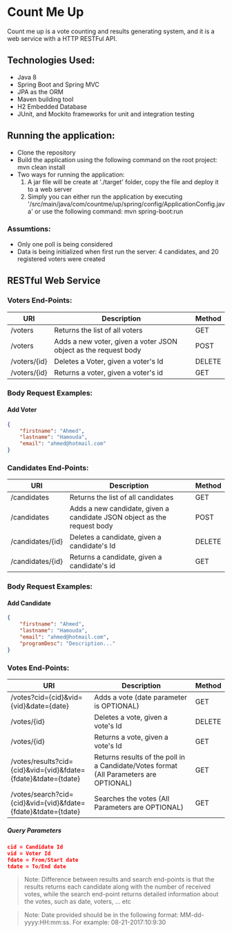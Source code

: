 # Count Me Up
Count me up is a vote counting and results generating system, and it is a web service with a HTTP RESTFul API.

## Technologies Used:
- Java 8
- Spring Boot and Spring MVC
- JPA as the ORM
- Maven building tool
- H2 Embedded Database
- JUnit, and Mockito frameworks for unit and integration testing

## Running the application:
- Clone the repository
- Build the application using the following command on the root project: mvn clean install
- Two ways for running the application:
	1. A jar file will be create at './target' folder, copy the file and deploy it to a web server
	2. Simply you can either run the application by executing '/src/main/java/com/countme/up/spring/config/ApplicationConfig.java' or use the following command: mvn spring-boot:run
	
### Assumtions:
- Only one poll is being considered
- Data is being initialized when first run the server: 4 candidates, and 20 registered voters were created

## RESTful Web Service
### Voters End-Points:
|              URI                   |                  Description                     		              |    Method   |
|------------------------------------|------------------------------------------------------------------------|-------------|
| /voters                            | Returns the list of all voters           							  |     GET     |
| /voters                         	 | Adds a new voter, given a voter JSON object as the request body        |    POST     |
| /voters/{id}                       | Deletes a Voter, given a voter's Id                                    |    DELETE   |
| /voters/{id}                 		 | Returns a voter, given a voter's id       						      |     GET     |

### Body Request Examples:
#### Add Voter
```json
{
  	"firstname": "Ahmed",
  	"lastname": "Hamouda",
  	"email": "ahmed@hotmail.com"
}
```

### Candidates End-Points:
|              URI                   |                  Description                     		              |    Method   |
|------------------------------------|------------------------------------------------------------------------|-------------|
| /candidates                        | Returns the list of all candidates           						  |     GET     |
| /candidates                        | Adds a new candidate, given a candidate JSON object as the request body|    POST     |
| /candidates/{id}                   | Deletes a candidate, given a candidate's Id                            |    DELETE   |
| /candidates/{id}                   | Returns a candidate, given a candidate's id       					  |     GET     |

### Body Request Examples:
#### Add Candidate
```json
{
  	"firstname": "Ahmed",
  	"lastname": "Hamouda",
  	"email": "ahmed@hotmail.com",
  	"programDesc": "Description..."
}
```

### Votes End-Points:
|              				URI                                 |                  Description                |    Method   |
|---------------------------------------------------------------|---------------------------------------------|-------------|
| /votes?cid={cid}&vid={vid}&date={date}                        | Adds a vote (date parameter is OPTIONAL)    |     GET     |
| /votes/{id}                       							| Deletes a vote, given a vote's Id           |    DELETE   |
| /votes/{id}                   							    | Returns a vote, given a vote's Id           |     GET     |
| /votes/results?cid={cid}&vid={vid}&fdate={fdate}&tdate={tdate}| Returns results of the poll in a Candidate/Votes format (All Parameters are OPTIONAL) |     GET     |
| /votes/search?cid={cid}&vid={vid}&fdate={fdate}&tdate={tdate} | Searches the votes (All Parameters are OPTIONAL)     |     GET     |

##### Query Parameters
```json
cid = Candidate Id
vid = Voter Id
fdate = From/Start date
tdate = To/End date
```

> Note: Difference between results and search end-points is that the results returns each candidate along with the number of received votes, while the search end-point returns detailed information about the votes, such as date, voters, ... etc

> Note: Date provided should be in the following format: MM-dd-yyyy:HH:mm:ss. For example: 08-21-2017:10:9:30
